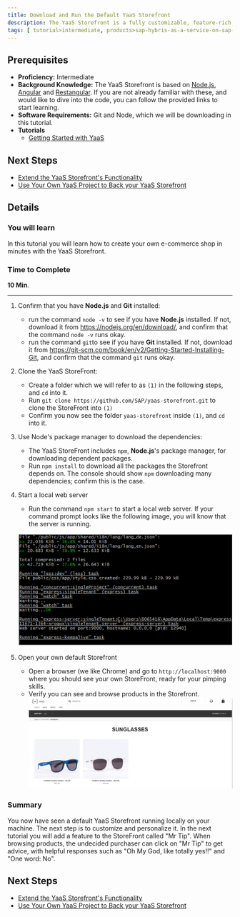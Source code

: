 ```yaml
---
title: Download and Run the Default YaaS Storefront
description: The YaaS Storefront is a fully customizable, feature-rich, default shopping web site, from which you can create your very own online shop.  YaaS looks after all the tricky details: security, authorization, payment and cart workflows, etc., so that you can focus on more interesting topics, like personalization and overall coolness of your online shop.  In this tutorial, you will download, run and explore the default YaaS Storefront.
tags: [ tutorial>intermediate, products>sap-hybris-as-a-service-on-sap-hana-cloud-platform>sap-hybris-as-a-service-on-sap-hana-cloud-platform ]
---
```

## Prerequisites  
 - **Proficiency:** Intermediate
 - **Background Knowledge:** The YaaS Storefront is based on [Node.js](https://www.youtube.com/watch?v=pU9Q6oiQNd0),  [Angular](https://docs.angularjs.org/guide/directive) and [Restangular](https://github.com/mgonto/restangular#starter-guide). If you are not already familiar with these, and would like to dive into the code, you can follow the provided links to start learning.
 - **Software Requirements:** Git and Node, which we will be downloading in this tutorial.
 - **Tutorials**
    - [Getting Started with YaaS](http://go.sap.com/developer/tutorials/yaas-getting-started.html)

## Next Steps
 - [Extend the YaaS Storefront's Functionality](http://go.sap.com/developer/tutorials/yaas-extend-storefront-functionality-webservice.html)
 - [Use Your Own YaaS Project to Back your YaaS Storefront](http://go.sap.com/developer/tutorials/yaas-create-project-backing-storefront.html)

## Details
### You will learn  
In this tutorial you will learn how to create your own e-commerce shop in minutes with the YaaS Storefront.

### Time to Complete
**10 Min**.

---

1. Confirm that you have **Node.js** and **Git** installed:
    - run the command `node -v` to see if you have **Node.js** installed.  If not, download it from <https://nodejs.org/en/download/>, and confirm that the command `node -v` runs okay.
    - run the command `git`to see if you have **Git** installed.  If not, download it from <https://git-scm.com/book/en/v2/Getting-Started-Installing-Git>, and confirm that the command `git` runs okay.

2. Clone the YaaS StoreFront:
    - Create a folder which we will refer to as `(1)` in the following steps, and `cd` into it.
    - Run `git clone https://github.com/SAP/yaas-storefront.git` to clone the StoreFront into `(1)`
    - Confirm you now see the folder `yaas-storefront`	inside `(1)`, and `cd` into it.

3. Use Node's package manager to download the dependencies:
    - The YaaS StoreFront includes `npm`, **Node.js**'s package manager, for downloading dependent packages.
    - Run `npm install` to download all the packages the Storefront depends on.  The console should show `npm` downloading many dependencies; confirm this is the case.

4. Start a local web server
    - Run the command `npm start` to start a local web server.  If your command prompt looks like the following image, you will know that the server is running.

    ![Server Running](local-web-server-running.PNG)

5. Open your own default Storefront
    - Open a browser (we like Chrome) and go to `http://localhost:9000` where you should see your own StoreFront, ready for your pimping skills.
    - Verify you can see and browse products in the Storefront.
    ![Verify Browse](verify-browse-products.PNG)

### Summary
You now have seen a default YaaS Storefront running locally on your machine. The next step is to customize and personalize it.  In the next tutorial you will add a feature to the StoreFront called "Mr Tip".  When browsing products, the undecided purchaser can click on "Mr Tip" to get advice, with helpful responses such as "Oh My God, like totally yes!!" and "One word: No".

## Next Steps
 - [Extend the YaaS Storefront's Functionality](http://go.sap.com/developer/tutorials/yaas-extend-storefront-functionality-webservice.html)
 - [Use Your Own YaaS Project to Back your YaaS Storefront](http://go.sap.com/developer/tutorials/yaas-create-project-backing-storefront.html)
